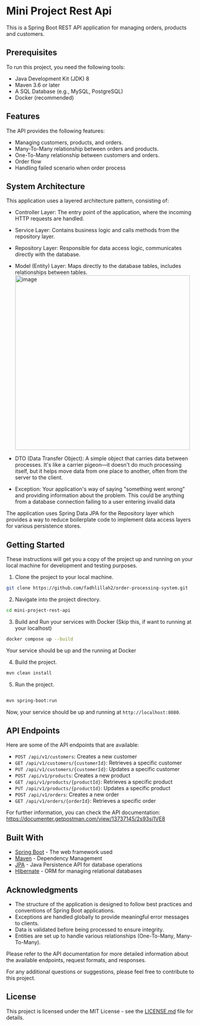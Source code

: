 # Mini Project Rest Api

This is a Spring Boot REST API application for managing orders, products and customers.

## Prerequisites

To run this project, you need the following tools:

- Java Development Kit (JDK) 8 
- Maven 3.6 or later
- A SQL Database (e.g., MySQL, PostgreSQL) 
- Docker (recommended)

## Features

The API provides the following features:

- Managing customers, products, and orders.
- Many-To-Many relationship between orders and products.
- One-To-Many relationship between customers and orders.
- Order flow
- Handling failed scenario when order process

## System Architecture
This application uses a layered architecture pattern, consisting of:

- Controller Layer: The entry point of the application, where the incoming HTTP requests are handled.
- Service Layer: Contains business logic and calls methods from the repository layer.
- Repository Layer: Responsible for data access logic, communicates directly with the database.
- Model (Entity) Layer: Maps directly to the database tables, includes relationships between tables.
    <img width="468" alt="image" src="https://github.com/fadhlillah2/order-processing-system/assets/73236007/d2b099b3-5c11-40e8-b456-e1d2e2ae85bb">

- DTO (Data Transfer Object): A simple object that carries data between processes. It's like a carrier pigeon—it doesn't do much processing itself, but it helps move data from one place to another, often from the server to the client.
- Exception: Your application's way of saying "something went wrong" and providing information about the problem. This could be anything from a database connection failing to a user entering invalid data

The application uses Spring Data JPA for the Repository layer which provides a way to reduce boilerplate code to implement data access layers for various persistence stores.

## Getting Started

These instructions will get you a copy of the project up and running on your local machine for development and testing purposes.

1. Clone the project to your local machine.

```bash
git clone https://github.com/fadhlillah2/order-processing-system.git
```

2. Navigate into the project directory.

```bash
cd mini-project-rest-api
```

3. Build and Run your services with Docker (Skip this, if want to running at your localhost)

```bash
docker compose up --build
```
Your service should be up and the running at Docker 

4. Build the project.

```bash
mvn clean install
```

5. Run the project.

```bash

mvn spring-boot:run
```

Now, your service should be up and running at `http://localhost:8080`.

## API Endpoints

Here are some of the API endpoints that are available:

- `POST /api/v1/customers`: Creates a new customer
- `GET /api/v1/customers/{customerId}`: Retrieves a specific customer
- `PUT /api/v1/customers/{customerId}`: Updates a specific customer
- `POST /api/v1/products`: Creates a new product
- `GET /api/v1/products/{productId}`: Retrieves a specific product
- `PUT /api/v1/products/{productId}`: Updates a specific product
- `POST /api/v1/orders`: Creates a new order
- `GET /api/v1/orders/{orderId}`: Retrieves a specific order

For further information, you can check the API documentation: https://documenter.getpostman.com/view/13737145/2s93si1VE8


## Built With

- [Spring Boot](https://spring.io/projects/spring-boot) - The web framework used
- [Maven](https://maven.apache.org/) - Dependency Management
- [JPA](https://spring.io/projects/spring-data-jpa) - Java Persistence API for database operations
- [Hibernate](https://hibernate.org/) - ORM for managing relational databases

## Acknowledgments

- The structure of the application is designed to follow best practices and conventions of Spring Boot applications.
- Exceptions are handled globally to provide meaningful error messages to clients.
- Data is validated before being processed to ensure integrity.
- Entities are set up to handle various relationships (One-To-Many, Many-To-Many).

Please refer to the API documentation for more detailed information about the available endpoints, request formats, and responses.

For any additional questions or suggestions, please feel free to contribute to this project.

## License

This project is licensed under the MIT License - see the [LICENSE.md](LICENSE.md) file for details.
